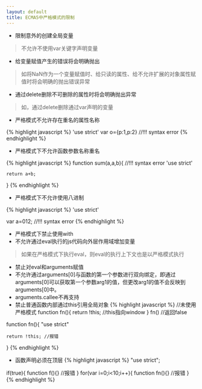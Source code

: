 ```yaml
---
layout: default
title: ECMA5中严格模式的限制
---
```


- 限制意外的创建全局变量

> 不允许不使用var关键字声明变量

- 给变量赋值产生的错误将会明确抛出

> 如将NaN作为一个变量赋值时、给只读的属性、给不允许扩展的对象属性赋值时将会明确的抛出错误异常

- 通过delete删除不可删除的属性时将会明确抛出异常

> 如，通过delete删除通过var声明的变量

- 严格模式不允许存在重名的属性名称

{% highlight javascript %}
'use strict'
var o={p:1,p:2} //!!! syntax error
{% endhighlight %}

- 严格模式下不允许函数参数名称重名

{% highlight javascript %}
function sum(a,a,b){ //!!! syntax error
	'use strict'

	return a+b;
}
{% endhighlight %}

- 严格模式下不允许使用八进制

{% highlight javascript %}
'use strict'

var a=012; //!!! syntax error
{% endhighlight %}

- 严格模式下禁止使用with
- 不允许通过eval执行的js代码向外层作用域增加变量

> 如果在严格模式下执行eval，则eval的执行上下文也是以严格模式执行

- 禁止对eval和arguments赋值
- 不允许通过arguments[0]与函数的第一个参数进行双向绑定，即通过arguments[0]可以获取第一个参数arg1的值，但更改arg1的值不会反映到arguments[0]中。
- arguments.callee不再支持
- 禁止普通函数内部通过this引用全局对象
{% highlight javascript %}
//未使用严格模式
function fn(){
	return !this; //this指向window
}
fn() //返回false

function fn(){
	"use strict"

	return !this; //报错
}
{% endhighlight %}
- 函数声明必须在顶层
{% highlight javascript %}
"use strict";

if(true){
	function f(){} //报错
}
for(var i=0;i<10;i++){
	function fn(){} //报错
}
{% endhighlight %}